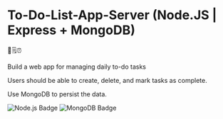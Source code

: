 # To-Do-List-App-Server (Node.JS | Express + MongoDB)

📝🗒️⏰

<p>Build a web app for managing daily to-do tasks</p>
<p>Users should be able to create, delete, and mark tasks as complete.</p>
<p>Use MongoDB to persist the data.</p>

![Node.js Badge](https://img.shields.io/badge/Node.js-5FA04E?logo=nodedotjs&logoColor=fff&style=flat-square)
![MongoDB Badge](https://img.shields.io/badge/MongoDB-47A248?logo=mongodb&logoColor=fff&style=flat)
